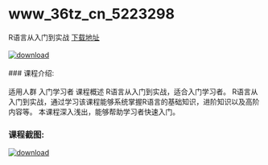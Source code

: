 # www_36tz_cn_5223298
R语言从入门到实战
[下载地址](http://www.36tz.cn/article/5223298 "下载地址")
<br/></br>[![download](http://36tz.cn/muke_img/2022_03_1-69-300x131.png "下载地址")](http://www.36tz.cn/article/5223298 "下载地址")
<br/></br>### 课程介绍:<br/></br>适用人群
入门学习者
课程概述
R语言从入门到实战，适合入门学习者。
R语言从入门到实战，通过学习该课程能够系统掌握R语言的基础知识，进阶知识以及高阶内容等。
本课程深入浅出，能够帮助学习者快速入门。

### 课程截图:
[![download](http://36tz.cn/muke_img/2021_12_2-3.png "下载地址")](http://www.36tz.cn/article/5223298 "下载地址")
